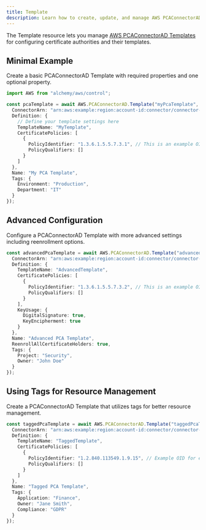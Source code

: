 ```yaml
---
title: Template
description: Learn how to create, update, and manage AWS PCAConnectorAD Templates using Alchemy Cloud Control.
---
```



The Template resource lets you manage [AWS PCAConnectorAD Templates](https://docs.aws.amazon.com/pcaconnectorad/latest/userguide/) for configuring certificate authorities and their templates.

## Minimal Example

Create a basic PCAConnectorAD Template with required properties and one optional property.

```ts
import AWS from "alchemy/aws/control";

const pcaTemplate = await AWS.PCAConnectorAD.Template("myPcaTemplate", {
  ConnectorArn: "arn:aws:example:region:account-id:connector/connector-name",
  Definition: {
    // Define your template settings here
    TemplateName: "MyTemplate",
    CertificatePolicies: [
      {
        PolicyIdentifier: "1.3.6.1.5.5.7.3.1", // This is an example OID for server authentication
        PolicyQualifiers: []
      }
    ]
  },
  Name: "My PCA Template",
  Tags: {
    Environment: "Production",
    Department: "IT"
  }
});
```

## Advanced Configuration

Configure a PCAConnectorAD Template with more advanced settings including reenrollment options.

```ts
const advancedPcaTemplate = await AWS.PCAConnectorAD.Template("advancedPcaTemplate", {
  ConnectorArn: "arn:aws:example:region:account-id:connector/connector-name",
  Definition: {
    TemplateName: "AdvancedTemplate",
    CertificatePolicies: [
      {
        PolicyIdentifier: "1.3.6.1.5.5.7.3.2", // This is an example OID for client authentication
        PolicyQualifiers: []
      }
    ],
    KeyUsage: {
      DigitalSignature: true,
      KeyEncipherment: true
    }
  },
  Name: "Advanced PCA Template",
  ReenrollAllCertificateHolders: true,
  Tags: {
    Project: "Security",
    Owner: "John Doe"
  }
});
```

## Using Tags for Resource Management

Create a PCAConnectorAD Template that utilizes tags for better resource management.

```ts
const taggedPcaTemplate = await AWS.PCAConnectorAD.Template("taggedPcaTemplate", {
  ConnectorArn: "arn:aws:example:region:account-id:connector/connector-name",
  Definition: {
    TemplateName: "TaggedTemplate",
    CertificatePolicies: [
      {
        PolicyIdentifier: "1.2.840.113549.1.9.15", // Example OID for email protection
        PolicyQualifiers: []
      }
    ]
  },
  Name: "Tagged PCA Template",
  Tags: {
    Application: "Finance",
    Owner: "Jane Smith",
    Compliance: "GDPR"
  }
});
```
